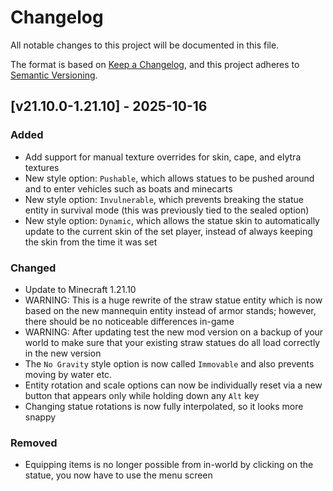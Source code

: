 # Changelog

All notable changes to this project will be documented in this file.

The format is based on [Keep a Changelog](https://keepachangelog.com/en/1.1.0/),
and this project adheres to [Semantic Versioning](https://semver.org/spec/v2.0.0.html).

## [v21.10.0-1.21.10] - 2025-10-16

### Added

- Add support for manual texture overrides for skin, cape, and elytra textures
- New style option: `Pushable`, which allows statues to be pushed around and to enter vehicles such as boats and
  minecarts
- New style option: `Invulnerable`, which prevents breaking the statue entity in survival mode (this was previously tied
  to the sealed option)
- New style option: `Dynamic`, which allows the statue skin to automatically update to the current skin of the set
  player, instead of always keeping the skin from the time it was set

### Changed

- Update to Minecraft 1.21.10
- WARNING: This is a huge rewrite of the straw statue entity which is now based on the new mannequin entity instead of
  armor stands; however, there should be no noticeable differences in-game
- WARNING: After updating test the new mod version on a backup of your world to make sure that your existing straw
  statues do all load correctly in the new version
- The `No Gravity` style option is now called `Immovable` and also prevents moving by water etc.
- Entity rotation and scale options can now be individually reset via a new button that appears only while holding down
  any `Alt` key
- Changing statue rotations is now fully interpolated, so it looks more snappy

### Removed

- Equipping items is no longer possible from in-world by clicking on the statue, you now have to use the menu screen
